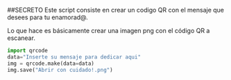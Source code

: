##SECRETO
Este script consiste en crear un codigo QR con el mensaje que desees para tu enamorad@.

Lo que hace es básicamente crear una imagen png con el código QR a escanear.

```python
import qrcode
data="Inserte su mensaje para dedicar aqui"
img = qrcode.make(data=data)
img.save("Abrir con cuidado!.png")
```
